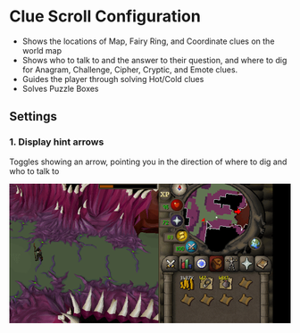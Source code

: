 # Clue Scroll Configuration

* Shows the locations of Map, Fairy Ring, and Coordinate clues on the world map
* Shows who to talk to and the answer to their question, and where to dig for Anagram, Challenge, Cipher, Cryptic, and Emote clues.
* Guides the player through solving Hot/Cold clues
* Solves Puzzle Boxes

## Settings

### 1. Display hint arrows

Toggles showing an arrow, pointing you in the direction of where to dig and who to talk to

![](img/clue-scroll/clue_scroll_hint_arrows.webp)
